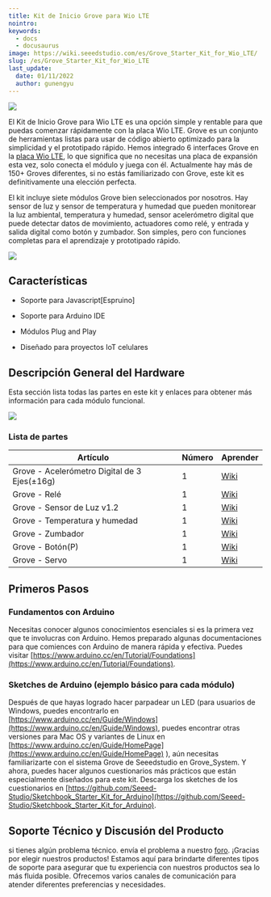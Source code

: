 ```yaml
---
title: Kit de Inicio Grove para Wio LTE
nointro:
keywords:
  - docs
  - docusaurus
image: https://wiki.seeedstudio.com/es/Grove_Starter_Kit_for_Wio_LTE/
slug: /es/Grove_Starter_Kit_for_Wio_LTE
last_update:
  date: 01/11/2022
  author: gunengyu
---
```

![](https://files.seeedstudio.com/wiki/Bazaar_doc/110060873/bazaar683634_img_4745.JPG)

El Kit de Inicio Grove para Wio LTE es una opción simple y rentable para que puedas comenzar rápidamente con la placa Wio LTE. Grove es un conjunto de herramientas listas para usar de código abierto optimizado para la simplicidad y el prototipado rápido. Hemos integrado 6 interfaces Grove en la [placa Wio LTE](https://www.seeedstudio.com/s/wio%20lte.html), lo que significa que no necesitas una placa de expansión esta vez, solo conecta el módulo y juega con él. Actualmente hay más de 150+ Groves diferentes, si no estás familiarizado con Grove, este kit es definitivamente una elección perfecta.

El kit incluye siete módulos Grove bien seleccionados por nosotros. Hay sensor de luz y sensor de temperatura y humedad que pueden monitorear la luz ambiental, temperatura y humedad, sensor acelerómetro digital que puede detectar datos de movimiento, actuadores como relé, y entrada y salida digital como botón y zumbador. Son simples, pero con funciones completas para el aprendizaje y prototipado rápido.

<p style={{}}><a href="https://www.seeedstudio.com/Grove-Starter-Kit-for-Wio-LTE-p-3030.html" target="_blank"><img src="https://files.seeedstudio.com/wiki/Seeed-WiKi/docs/images/get_one_now_small.png" width={200} height={38} border={0} /></a></p>

## Características

* Soporte para Javascript[Espruino]

* Soporte para Arduino IDE

* Módulos Plug and Play

* Diseñado para proyectos IoT celulares

## Descripción General del Hardware

Esta sección lista todas las partes en este kit y enlaces para obtener más información para cada módulo funcional.

![](https://files.seeedstudio.com/wiki/Bazaar_doc/110060873/hardwareover.JPG)

### Lista de partes

| Artículo                                       | Número | Aprender |
|--------------------------------------------|--------|-------|
| Grove - Acelerómetro Digital de 3 Ejes(±16g) | 1      | [Wiki](https://wiki.seeedstudio.com/es/Grove-3-Axis_Digital_Accelerometer-16g/)  |
| Grove - Relé                              | 1      | [Wiki](https://wiki.seeedstudio.com/es/Grove-Relay/)   |
| Grove - Sensor de Luz v1.2                  | 1      | [Wiki](https://wiki.seeedstudio.com/es/Grove-Light_Sensor/)   |
| Grove - Temperatura y humedad                      | 1      | [Wiki](https://wiki.seeedstudio.com/es/Grove-TemperatureAndHumidity_Sensor/)   |
| Grove - Zumbador                             | 1      | [Wiki](https://wiki.seeedstudio.com/es/Grove-Buzzer)   |
| Grove - Botón(P)                          | 1      | [Wiki](https://wiki.seeedstudio.com/es/Grove-Button)   |
| Grove - Servo                              | 1      | [Wiki](https://wiki.seeedstudio.com/es/Grove-Servo/)   |

## Primeros Pasos

### Fundamentos con Arduino

Necesitas conocer algunos conocimientos esenciales si es la primera vez que te involucras con Arduino. Hemos preparado algunas documentaciones para que comiences con Arduino de manera rápida y efectiva. Puedes visitar [https://www.arduino.cc/en/Tutorial/Foundations](https://www.arduino.cc/en/Tutorial/Foundations).

### Sketches de Arduino (ejemplo básico para cada módulo)

Después de que hayas logrado hacer parpadear un LED (para usuarios de Windows, puedes encontrarlo en [https://www.arduino.cc/en/Guide/Windows](https://www.arduino.cc/en/Guide/Windows), puedes encontrar otras versiones para Mac OS y variantes de Linux en
[https://www.arduino.cc/en/Guide/HomePage](https://www.arduino.cc/en/Guide/HomePage) ), aún necesitas familiarizarte con el sistema Grove de Seeedstudio en Grove_System. Y ahora, puedes hacer algunos cuestionarios más prácticos que están especialmente diseñados para este kit. Descarga los sketches de los cuestionarios en [https://github.com/Seeed-Studio/Sketchbook_Starter_Kit_for_Arduino](https://github.com/Seeed-Studio/Sketchbook_Starter_Kit_for_Arduino).

## Soporte Técnico y Discusión del Producto

 si tienes algún problema técnico.  envía el problema a nuestro [foro](http://forum.seeedstudio.com/).
¡Gracias por elegir nuestros productos! Estamos aquí para brindarte diferentes tipos de soporte para asegurar que tu experiencia con nuestros productos sea lo más fluida posible. Ofrecemos varios canales de comunicación para atender diferentes preferencias y necesidades.

<div class="button_tech_support_container">
<a href="https://forum.seeedstudio.com/" class="button_forum"></a>
<a href="https://www.seeedstudio.com/contacts" class="button_email"></a>
</div>

<div class="button_tech_support_container">
<a href="https://discord.gg/eWkprNDMU7" class="button_discord"></a>
<a href="https://github.com/Seeed-Studio/wiki-documents/discussions/69" class="button_discussion"></a>
</div>